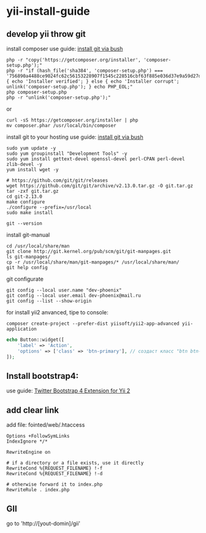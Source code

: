 # yii-install-guide

## develop yii throw git

install composer
use guide: [install git via bush](https://github.com/yiisoft/yii2-bootstrap4)
```
php -r "copy('https://getcomposer.org/installer', 'composer-setup.php');"
php -r "if (hash_file('sha384', 'composer-setup.php') === '756890a4488ce9024fc62c56153228907f1545c228516cbf63f885e036d37e9a59d27d63f46af1d4d07ee0f76181c7d3') { echo 'Installer verified'; } else { echo 'Installer corrupt'; unlink('composer-setup.php'); } echo PHP_EOL;"
php composer-setup.php
php -r "unlink('composer-setup.php');"
```

or
```
curl -sS https://getcomposer.org/installer | php
mv composer.phar /usr/local/bin/composer
```

install git to your hosting
use guide: [install git via bush](https://github.com/yiisoft/yii2-bootstrap4)
```
sudo yum update -y
sudo yum groupinstall "Development Tools" -y
sudo yum install gettext-devel openssl-devel perl-CPAN perl-devel zlib-devel -y
yum install wget -y

# https://github.com/git/git/releases
wget https://github.com/git/git/archive/v2.13.0.tar.gz -O git.tar.gz
tar -zxf git.tar.gz
cd git-2.13.0
make configure
./configure --prefix=/usr/local
sudo make install

git --version
```

install git-manual
```
cd /usr/local/share/man
git clone http://git.kernel.org/pub/scm/git/git-manpages.git
ls git-manpages/
cp -r /usr/local/share/man/git-manpages/* /usr/local/share/man/
git help config
```

git configurate
```
git config --local user.name "dev-phoenix"
git config --local user.email dev-phoenix@mail.ru
git config --list --show-origin
```

for install yii2 anvanced, tipe to console:
```
composer create-project --prefer-dist yiisoft/yii2-app-advanced yii-application
```

```php
echo Button::widget([
    'label' => 'Action',
    'options' => ['class' => 'btn-primary'], // создаст класс "btn btn-primary"
]);
```

## Install bootstrap4:
use guide: [Twitter Bootstrap 4 Extension for Yii 2](https://github.com/yiisoft/yii2-bootstrap4)

## add clear link
add file:
    fointed/web/.htaccess
```htaccess
Options +FollowSymLinks
IndexIgnore */*

RewriteEngine on

# if a directory or a file exists, use it directly
RewriteCond %{REQUEST_FILENAME} !-f
RewriteCond %{REQUEST_FILENAME} !-d

# otherwise forward it to index.php
RewriteRule . index.php
```

## GII
go to 'http://[yout-domin]/gii'